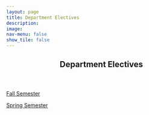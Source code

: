 ```yaml
---
layout: page
title: Department Electives
description: 
image: 
nav-menu: false
show_tile: false
---
```


<!-- Main -->
<div id="main" class="alt">

<!-- One -->
<section id="one">
	<div class="inner">
		<header class="major">
			<h2>Department Electives</h2>
		</header>

<!-- Content -->
<p><a href="https://epdampiitb.github.io/p/courses/de/falldelist.html">Fall Semester</a></p>

<p><a href="https://epdampiitb.github.io/p/courses/de/springdelist.html">Spring Semester</a></p>
